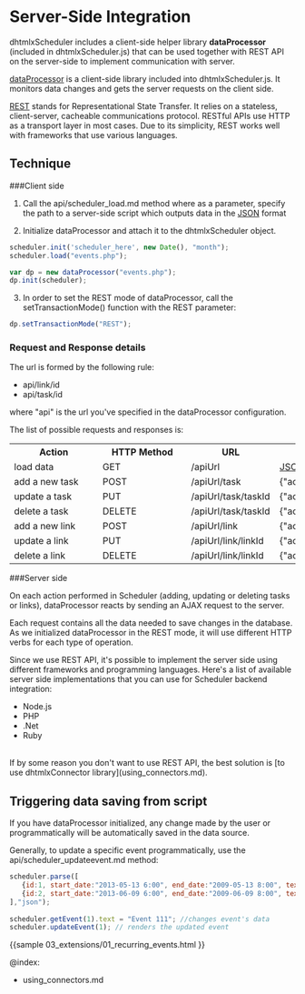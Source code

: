 Server-Side Integration
==================================

<style>
.dp_table td{
	min-width:140px;

}
</style>

dhtmlxScheduler includes a client-side helper library **dataProcessor** (included in dhtmlxScheduler.js) that can be used together with REST API on the server-side to implement communication with server.

[dataProcessor](http://docs.dhtmlx.com/dataprocessor__index.html) is a client-side library included into dhtmlxScheduler.js.
It monitors data changes and gets the server requests on the client side.
 
[REST](http://rest.elkstein.org/) stands for Representational State Transfer. It relies on a stateless, client-server, cacheable communications protocol.
RESTful APIs use HTTP as a transport layer in most cases. Due to its simplicity, REST works well with frameworks that use various languages.


Technique
----------------------------------------------

###Client side

1) Call the api/scheduler_load.md method where as a parameter, specify the path to a server-side script which outputs data in the [JSON](data_formats.md#json) format
                
2) Initialize dataProcessor and attach it to the dhtmlxScheduler object.
            
~~~js
scheduler.init('scheduler_here', new Date(), "month");
scheduler.load("events.php");

var dp = new dataProcessor("events.php");
dp.init(scheduler);
~~~
	
3) In order to set the REST mode of dataProcessor, call the setTransactionMode() function with the REST parameter:
    		
~~~js
dp.setTransactionMode("REST");
~~~

<h3 id="requestresponsedetails">Request and Response details</h3>

The url is formed by the following rule:

- api/link/id
- api/task/id

where "api" is the url you've specified in the dataProcessor configuration.


The list of possible requests and responses is:

<table class="dp_table">
	<tr>
    	<th><b>Action</b></th><th><b>HTTP Method</b></th><th><b>URL</b></th><th><b>Response</b></th>
    </tr>
	<tr>
    	<td>load data</td>
		<td>GET</td>
        <td>/apiUrl</td>
        <td><a href="data_formats.md#json">JSON format</a></td>
	</tr>
    <tr>
		<td>add a new task</td>
		<td>POST</td>
        <td>/apiUrl/task</td>
        <td>{"action":"inserted","tid":"taskId"}</td>
    </tr>
	<tr>
    	<td>update a task</td>
		<td>PUT</td>
        <td>/apiUrl/task/taskId</td>
        <td>{"action":"updated"}</td>
	</tr>
	<tr>
    	<td>delete a task</td>
		<td>DELETE</td>
        <td>/apiUrl/task/taskId</td>
        <td>{"action":"deleted"}</td>
	</tr>
	<tr>
    	<td>add a new link</td>
		<td>POST</td>
        <td>/apiUrl/link</td>
        <td>{"action":"inserted","tid":"linkId"}</td>
	</tr>
    <tr>
		<td>update a link</td>
		<td>PUT</td>
        <td>/apiUrl/link/linkId</td>
        <td>{"action":"updated"}</td>
    </tr>
    <tr>
		<td>delete a link</td>
		<td>DELETE</td>
        <td>/apiUrl/link/linkId</td>
        <td>{"action":"deleted"}</td>
	</tr>
</table>

###Server side
           
On each action performed in Scheduler (adding, updating or deleting tasks or links),
dataProcessor reacts by sending an AJAX request to the server.

Each request contains all the data needed to save changes in the database.
As we initialized dataProcessor in the REST mode, it will use different HTTP verbs for each type of operation.

Since we use REST API, it's possible to implement the server side using different frameworks and programming languages.
Here's a list of available server side implementations that you can use for Scheduler backend integration:

- Node.js
- PHP
- .Net
- Ruby

<br>
If by some reason you don't want to use REST API, the best solution is [to use dhtmlxConnector library](using_connectors.md).

Triggering data saving from script
------------------------------------
If you have dataProcessor initialized, any change made by the user or programmatically will be automatically saved in the data source.

Generally, to update a specific event programmatically, use the api/scheduler_updateevent.md method:

~~~js
scheduler.parse([
   {id:1, start_date:"2013-05-13 6:00", end_date:"2009-05-13 8:00", text:"Event 1"},
   {id:2, start_date:"2013-06-09 6:00", end_date:"2009-06-09 8:00", text:"Event 2"}
],"json");
 
scheduler.getEvent(1).text = "Event 111"; //changes event's data
scheduler.updateEvent(1); // renders the updated event
~~~

{{sample
	03_extensions/01_recurring_events.html
}}




@index: 

- using_connectors.md